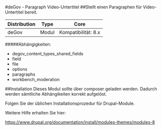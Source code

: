 #deGov - Paragraph Video-Untertitel
##Stellt einen Paragraphen für Video-Untertitel bereit.

Distribution | Type | Core
--- | --- | ---
deGov | Modul |  Kompatibilität: 8.x

#####Abhängigkeiten:
  - degov_content_types_shared_fields
  - field
  - file
  - options
  - paragraphs
  - workbench_moderation

##Installation
Dieses Modul sollte über composer geladen werden. Dadurch werden sämtliche Abhängikeiten korrekt aufgelöst.

Folgen Sie der üblichen Installationsprozedur für Drupal-Module.

Weitere Hilfe erhalten Sie hier:

https://www.drupal.org/documentation/install/modules-themes/modules-8
